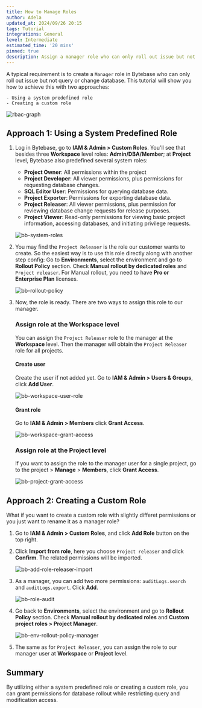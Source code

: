 ```yaml
---
title: How to Manage Roles
author: Adela
updated_at: 2024/09/26 20:15
tags: Tutorial
integrations: General
level: Intermediate
estimated_time: '20 mins'
pinned: true
description: Assign a manager role who can only roll out issue but not query or change database.
---
```


A typical requirement is to create a `Manager` role in Bytebase who can only roll out issue but not query or change database. This tutorial will show you how to achieve this with two approaches:

    - Using a system predefined role
    - Creating a custom role

![rbac-graph](/content/docs/tutorials/how-to-manage-roles/rbac-graph.webp)

## Approach 1: Using a System Predefined Role

1. Log in Bytebase, go to **IAM & Admin > Custom Roles**. You'll see that besides three **Workspace** level roles: **Admin/DBA/Member**; at **Project** level, Bytebase also predefined several system roles:

   - **Project Owner**: All permissions within the project
   - **Project Developer**: All viewer permissions, plus permissions for requesting database changes.
   - **SQL Editor User**: Permissions for querying database data.
   - **Project Exporter**: Permissions for exporting database data.
   - **Project Releaser**: All viewer permissions, plus permission for reviewing database change requests for release purposes.
   - **Project Viewer**: Read-only permissions for viewing basic project information, accessing databases, and initiating privilege requests.

   ![bb-system-roles](/content/docs/tutorials/how-to-manage-roles/bb-system-roles.webp)

1. You may find the `Project Releaser` is the role our customer wants to create. So the easiest way is to use this role directly along with another step config: Go to **Environments**, select the environment and go to **Rollout Policy** section. Check **Manual rollout by dedicated roles** and `Project releaser`. For Manual rollout, you need to have **Pro or Enterprise Plan** licenses.

   ![bb-rollout-policy](/content/docs/tutorials/how-to-manage-roles/bb-rollout-policy.webp)

1. Now, the role is ready. There are two ways to assign this role to our manager.

   ### Assign role at the Workspace level

   You can assign the `Project Releaser` role to the manager at the **Workspace** level. Then the manager will
   obtain the `Project Releaser` role for all projects.

   #### Create user

   Create the user if not added yet. Go to **IAM & Admin > Users & Groups**, click **Add User**.

   ![bb-workspace-user-role](/content/docs/tutorials/how-to-manage-roles/bb-workspace-user-role.webp)

   #### Grant role

   Go to **IAM & Admin > Members** click **Grant Access**.

   ![bb-workspace-grant-access](/content/docs/tutorials/how-to-manage-roles/bb-workspace-grant-access.webp)

   ### Assign role at the Project level

   If you want to assign the role to the manager user for a single project, go to the project > **Manage** > **Members**, click **Grant Access**.

   ![bb-project-grant-access](/content/docs/tutorials/how-to-manage-roles/bb-project-grant-access.webp)

## Approach 2: Creating a Custom Role

What if you want to create a custom role with slightly differet permissions or you just want to rename it as a manager role?

1. Go to **IAM & Admin > Custom Roles**, and click **Add Role** button on the top right.

1. Click **Import from role**, here you choose `Project releaser` and click **Confirm**. The related permissions will be imported.

   ![bb-add-role-releaser-import](/content/docs/tutorials/how-to-manage-roles/bb-add-role-releaser-import.webp)

1. As a manager, you can add two more permissions: `auditLogs.search` and `auditLogs.export`. Click **Add**.

   ![bb-role-audit](/content/docs/tutorials/how-to-manage-roles/bb-role-audit.webp)

1. Go back to **Environments**, select the environment and go to **Rollout Policy** section. Check **Manual rollout by dedicated roles** and **Custom project roles > Project Manager**.

   ![bb-env-rollout-policy-manager](/content/docs/tutorials/how-to-manage-roles/bb-env-rollout-policy-manager.webp)

1. The same as for `Project Releaser`, you can assign the role to our manager user at **Workspace** or **Project** level.

## Summary

By utilizing either a system predefined role or creating a custom role, you can grant permissions for database rollout while restricting query and modification access.
